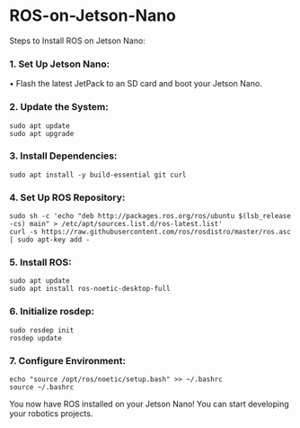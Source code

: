 # ROS-on-Jetson-Nano

Steps to Install ROS on Jetson Nano:


### 1.	Set Up Jetson Nano:

•	Flash the latest JetPack to an SD card and boot your Jetson Nano.

### 2.	Update the System:

```
sudo apt update
sudo apt upgrade
```
### 3.	Install Dependencies:

```
sudo apt install -y build-essential git curl
```
### 4.	Set Up ROS Repository:

```
sudo sh -c 'echo "deb http://packages.ros.org/ros/ubuntu $(lsb_release -cs) main" > /etc/apt/sources.list.d/ros-latest.list'
curl -s https://raw.githubusercontent.com/ros/rosdistro/master/ros.asc | sudo apt-key add -
```
### 5.	Install ROS:

```
sudo apt update
sudo apt install ros-noetic-desktop-full
```
### 6.	Initialize rosdep:

```
sudo rosdep init
rosdep update
```
### 7.	Configure Environment:

```
echo "source /opt/ros/noetic/setup.bash" >> ~/.bashrc
source ~/.bashrc
```


You now have ROS installed on your Jetson Nano! You can start developing your robotics projects.
